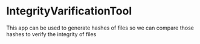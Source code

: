 # IntegrityVarificationTool
This app can be used to generate hashes of files so we can compare those hashes to verify the integrity of files
